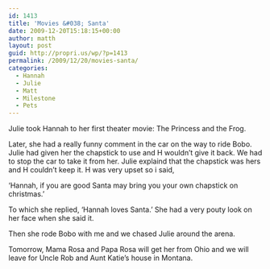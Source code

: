 ```yaml
---
id: 1413
title: 'Movies &#038; Santa'
date: 2009-12-20T15:18:15+00:00
author: matth
layout: post
guid: http://propri.us/wp/?p=1413
permalink: /2009/12/20/movies-santa/
categories:
  - Hannah
  - Julie
  - Matt
  - Milestone
  - Pets
---
```

Julie took Hannah to her first theater movie: The Princess and the Frog. 

Later, she had a really funny comment in the car on the way to ride Bobo. Julie had given her the chapstick to use and H wouldn&#8217;t give it back. We had to stop the car to take it from her. Julie explaind that the chapstick was hers and H couldn&#8217;t keep it. H was very upset so i said, 

&#8216;Hannah, if you are good Santa may bring you your own chapstick on christmas.&#8217;
  
To which she replied, &#8216;Hannah loves Santa.&#8217; She had a very pouty look on her face when she said it. 

Then she rode Bobo with me and we chased Julie around the arena.

Tomorrow, Mama Rosa and Papa Rosa will get her from Ohio and we will leave for Uncle Rob and Aunt Katie&#8217;s house in Montana.